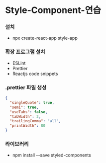 # Style-Component-연습

### 설치

- npx create-react-app style-app

### 확장 프로그램 설치

- ESLint
- Prettier
- Reactjs code snippets

### .prettier 파일 생성

```json
{
  "singleQuote": true,
  "semi": true,
  "useTabs": false,
  "tabWidth": 2,
  "trailingComma": "all",
  "printWidth": 80
}
```

### 라이브러리

- npm install --save styled-components
